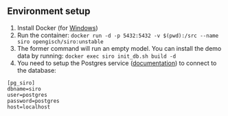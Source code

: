 


## Environment setup

1. Install Docker (for [Windows](https://docs.docker.com/docker-for-windows/install/))
2. Run the container: `docker run -d -p 5432:5432 -v $(pwd):/src --name siro opengisch/siro:unstable`
3. The former command will run an empty model. You can install the demo data by running: `docker exec siro init_db.sh build -d`
4. You need to setup the Postgres service ([documentation](https://qgep.github.io/docs/en/installation-guide/workstation.html#windows-pg-service)) to connect to the database: 
```
[pg_siro]
dbname=siro
user=postgres
password=postgres
host=localhost
```
